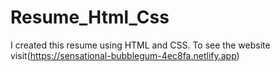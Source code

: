 # Resume_Html_Css
I created this resume using HTML and CSS. To see the website visit(https://sensational-bubblegum-4ec8fa.netlify.app)
